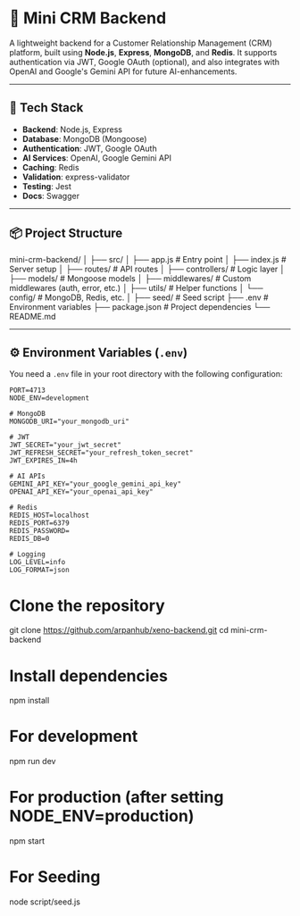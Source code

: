 # 🧠 Mini CRM Backend

A lightweight backend for a Customer Relationship Management (CRM) platform, built using **Node.js**, **Express**, **MongoDB**, and **Redis**. It supports authentication via JWT, Google OAuth (optional), and also integrates with OpenAI and Google's Gemini API for future AI-enhancements.

---

## 🚀 Tech Stack

- **Backend**: Node.js, Express
- **Database**: MongoDB (Mongoose)
- **Authentication**: JWT, Google OAuth
- **AI Services**: OpenAI, Google Gemini API
- **Caching**: Redis
- **Validation**: express-validator
- **Testing**: Jest
- **Docs**: Swagger

---

## 📦 Project Structure

mini-crm-backend/
│
├── src/
│ ├── app.js # Entry point
│ ├── index.js # Server setup
│ ├── routes/ # API routes
│ ├── controllers/ # Logic layer
│ ├── models/ # Mongoose models
│ ├── middlewares/ # Custom middlewares (auth, error, etc.)
│ ├── utils/ # Helper functions
│ └── config/ # MongoDB, Redis, etc.
│
├── seed/ # Seed script
├── .env # Environment variables
├── package.json # Project dependencies
└── README.md 

---

## ⚙️ Environment Variables (`.env`)

You need a `.env` file in your root directory with the following configuration:

```env
PORT=4713
NODE_ENV=development

# MongoDB
MONGODB_URI="your_mongodb_uri"

# JWT
JWT_SECRET="your_jwt_secret"
JWT_REFRESH_SECRET="your_refresh_token_secret"
JWT_EXPIRES_IN=4h

# AI APIs
GEMINI_API_KEY="your_google_gemini_api_key"
OPENAI_API_KEY="your_openai_api_key"

# Redis
REDIS_HOST=localhost
REDIS_PORT=6379
REDIS_PASSWORD=
REDIS_DB=0

# Logging
LOG_LEVEL=info
LOG_FORMAT=json
```
# Clone the repository
git clone https://github.com/arpanhub/xeno-backend.git
cd mini-crm-backend

# Install dependencies
npm install

# For development
npm run dev

# For production (after setting NODE_ENV=production)
npm start

# For Seeding
node script/seed.js

